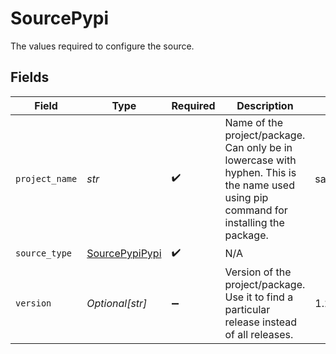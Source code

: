 # SourcePypi

The values required to configure the source.


## Fields

| Field                                                                                                                                  | Type                                                                                                                                   | Required                                                                                                                               | Description                                                                                                                            | Example                                                                                                                                |
| -------------------------------------------------------------------------------------------------------------------------------------- | -------------------------------------------------------------------------------------------------------------------------------------- | -------------------------------------------------------------------------------------------------------------------------------------- | -------------------------------------------------------------------------------------------------------------------------------------- | -------------------------------------------------------------------------------------------------------------------------------------- |
| `project_name`                                                                                                                         | *str*                                                                                                                                  | :heavy_check_mark:                                                                                                                     | Name of the project/package. Can only be in lowercase with hyphen. This is the name used using pip command for installing the package. | sampleproject                                                                                                                          |
| `source_type`                                                                                                                          | [SourcePypiPypi](../../models/shared/sourcepypipypi.md)                                                                                | :heavy_check_mark:                                                                                                                     | N/A                                                                                                                                    |                                                                                                                                        |
| `version`                                                                                                                              | *Optional[str]*                                                                                                                        | :heavy_minus_sign:                                                                                                                     | Version of the project/package.  Use it to find a particular release instead of all releases.                                          | 1.2.0                                                                                                                                  |